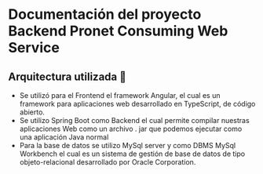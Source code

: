 # Documentación del proyecto Backend Pronet Consuming Web Service

## Arquitectura utilizada 📎

- Se utilizó para el Frontend el framework Angular, el cual es un framework para aplicaciones web desarrollado en TypeScript, de código abierto.
- Se utilizo Spring Boot como Backend el cual permite compilar nuestras aplicaciones Web como un archivo . jar que podemos ejecutar como una aplicación Java normal
- Para la base de datos se utilizo MySql server y como DBMS MySql Workbench el cual es un sistema de gestión de base de datos de tipo objeto-relacional desarrollado por Oracle Corporation.

